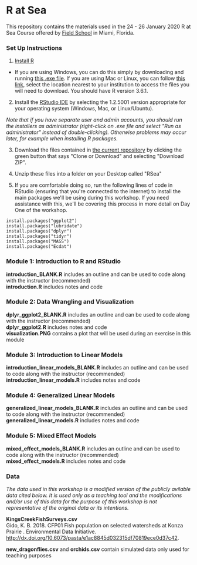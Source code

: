 # R at Sea

This repository contains the materials used in the 24 - 26 January 2020 R at Sea Course offered by [Field School](www.getintothefield.com) in Miami, Florida.

### Set Up Instructions  

1. [Install R](https://www.r-project.org/)  
- If you are using Windows, you can do this simply by downloading and running [this .exe file](https://cran.r-project.org/bin/windows/base/release.htm). If you are using Mac or Linux, you can follow [this link](https://cran.r-project.org/mirrors.html), select the location nearest to your institution to access the files you will need to download. You should have R version 3.6.1.  

2. Install the [RStudio IDE](https://www.rstudio.com/products/rstudio/download/#download) by selecting the 1.2.5001 version appropriate for your operating system (Windows, Mac, or Linux/Ubuntu).  

*Note that if you have separate user and admin accounts, you should run the installers as administrator (right-click on .exe file and select "Run as administrator" instead of double-clicking). Otherwise problems may occur later, for example when installing R packages.*  

3. Download the files contained in [the current repository](https://github.com/DanielleQuinn/R-at-Sea-January2020) by clicking the green button that says "Clone or Download" and selecting "Download ZIP".  

4. Unzip these files into a folder on your Desktop called "RSea"  

5. If you are comfortable doing so, run the following lines of code in RStudio (ensuring that you're connected to the internet) to install the main packages we'll be using during this workshop. If you need assistance with this, we'll be covering this process in more detail on Day One of the workshop.  

`install.packages("ggplot2")`  
`install.packages("lubridate")`  
`install.packages("dplyr")`  
`install.packages("tidyr")`  
`install.packages("MASS")`  
`install.packages("Ecdat")`  

### Module 1: Introduction to R and RStudio     
**introduction_BLANK.R** includes an outline and can be used to code along with the instructor (recommended)  
**introduction.R** includes notes and code  

### Module 2: Data Wrangling and Visualization  
**dplyr_ggplot2_BLANK.R** includes an outline and can be used to code along with the instructor (recommended)  
**dplyr_ggplot2.R** includes notes and code  
**visualization.PNG** contains a plot that will be used during an exercise in this module  

### Module 3: Introduction to Linear Models  
**introduction_linear_models_BLANK.R** includes an outline and can be used to code along with the instructor (recommended)  
**introduction_linear_models.R** includes notes and code  

### Module 4: Generalized Linear Models  
**generalized_linear_models_BLANK.R** includes an outline and can be used to code along with the instructor (recommended)  
**generalized_linear_models.R** includes notes and code  

### Module 5: Mixed Effect Models  
**mixed_effect_models_BLANK.R** includes an outline and can be used to code along with the instructor (recommended)  
**mixed_effect_models.R** includes notes and code  

### Data  
*The data used in this workshop is a modified version of the publicly avilable data cited below. It is used only as a teaching tool and the modifications and/or use of this data for the purpose of this workshop is not representative of the original data or its intentions.*  

**KingsCreekFishSurveys.csv**  
Gido, K. B. 2018. CFP01 Fish population on selected watersheds at Konza Prairie . Environmental Data Initiative. http://dx.doi.org/10.6073/pasta/e1ac8845d032315df70819ece0d37c42.

**new_dragonflies.csv** and **orchids.csv** contain simulated data only used for teaching purposes
